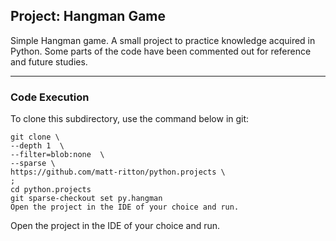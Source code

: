 ## Project: Hangman Game
Simple Hangman game. A small project to practice knowledge acquired in Python. Some parts of the code have been commented out for reference and future studies.

--- 

### Code Execution
To clone this subdirectory, use the command below in git:

    git clone \
    --depth 1  \
    --filter=blob:none  \
    --sparse \
    https://github.com/matt-ritton/python.projects \
    ;
    cd python.projects
    git sparse-checkout set py.hangman
    Open the project in the IDE of your choice and run.

Open the project in the IDE of your choice and run.
